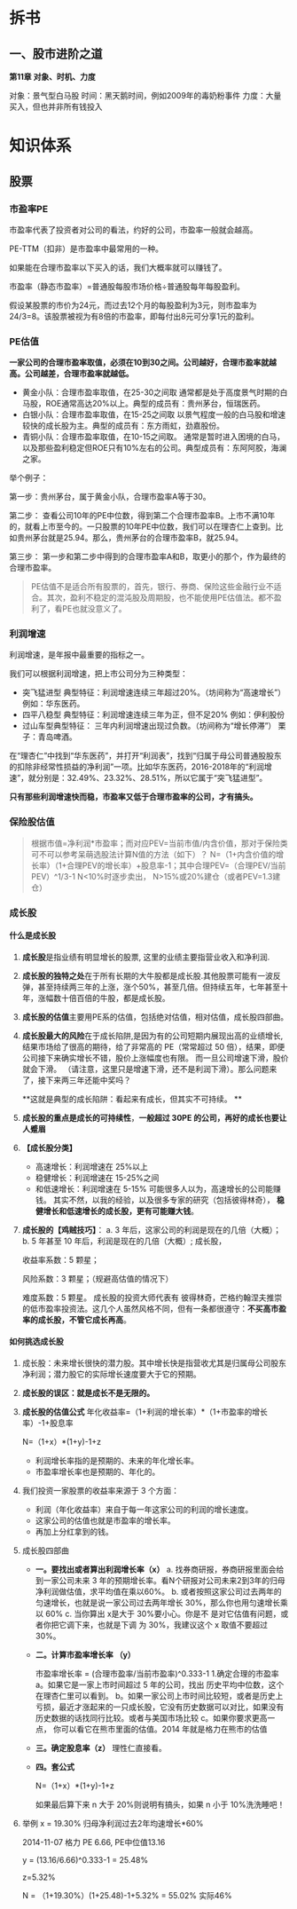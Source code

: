 # 拆书

## 一、股市进阶之道

**第11章 对象、时机、力度**

对象：景气型白马股
时间：黑天鹅时间，例如2009年的毒奶粉事件
力度：大量买入，但也并非所有钱投入


# 知识体系

## 股票

### 市盈率PE

市盈率代表了投资者对公司的看法，约好的公司，市盈率一般就会越高。

PE-TTM（扣非）是市盈率中最常用的一种。

如果能在合理市盈率以下买入的话，我们大概率就可以赚钱了。

市盈率（静态市盈率）=普通股每股市场价格÷普通股每年每股盈利。

假设某股票的市价为24元，而过去12个月的每股盈利为3元，则市盈率为24/3=8。该股票被视为有8倍的市盈率，即每付出8元可分享1元的盈利。

### PE估值

**一家公司的合理市盈率取值，必须在10到30之间。公司越好，合理市盈率就越高。公司越差，合理市盈率就越低。**

* 黄金小队：合理市盈率取值，在25-30之间取
  通常都是处于高度景气时期的白马股，ROE通常高达20%以上。典型的成员有：贵州茅台，恒瑞医药。
* 白银小队：合理市盈率取值，在15-25之间取
  以景气程度一般的白马股和增速较快的成长股为主。典型的成员有：东方雨虹，劲嘉股份。
* 青铜小队：合理市盈率取值，在10-15之间取。
  通常是暂时进入困境的白马，以及那些盈利稳定但ROE只有10%左右的公司。典型成员有：东阿阿胶，海澜之家。

举个例子：

第一步：贵州茅台，属于黄金小队，合理市盈率A等于30。

第二步：
查看公司10年的PE中位数，得到第二个合理市盈率B。上市不满10年的，就看上市至今的。一只股票的10年PE中位数，我们可以在理杏仁上查到。比如贵州茅台就是25.94。那么，贵州茅台的合理市盈率B，就25.94。

第三步：
第一步和第二步中得到的合理市盈率A和B，取更小的那个，作为最终的合理市盈率。

> PE估值不是适合所有股票的，首先，银行、券商、保险这些金融行业不适合。其次，盈利不稳定的混沌股及周期股，也不能使用PE估值法。都不盈利了，看PE也就没意义了。

### 利润增速

利润增速，是年报中最重要的指标之一。

我们可以根据利润增速，把上市公司分为三种类型：

* 突飞猛进型
  典型特征：利润增速连续三年超过20%。（坊间称为“高速增长”）
  例如：华东医药。
* 四平八稳型
  典型特征：利润增速连续三年为正，但不足20%
  例如：伊利股份
* 过山车型典型特征：
  三年内利润增速出现过负数。（坊间称为“增长停滞”）
  栗子：青岛啤酒。

在“理杏仁”中找到“华东医药”，并打开“利润表”，找到“归属于母公司普通股股东的扣除非经常性损益的净利润”一项。比如华东医药，2016-2018年的“利润增速”，就分别是：32.49%、23.32%、28.51%，所以它属于“突飞猛进型”。

**只有那些利润增速快而稳，市盈率又低于合理市盈率的公司，才有搞头。**



### 保险股估值

> 根据市值=净利润*市盈率；而对应PEV=当前市值/内含价值，那对于保险类可不可以参考呆萌选股法计算N值的方法（如下）？
> N=（1+内含价值的增长率）（1+合理PEV的增长率）+股息率-1；其中合理PEV=（合理PEV/当前PEV）^1/3-1
> N<10%时逐步卖出，
> N>15%或20%建仓（或者PEV=1.3建仓）

### 成长股

#### 什么是成长股

1. **成长股**是指业绩有明显增长的股票, 这里的业绩主要指营业收入和净利润.

2. **成长股的独特之处**在于所有长期的大牛股都是成长股.其他股票可能有一波反弹，甚至持续两三年的上涨，涨个50%，甚至几倍。但持续五年，七年甚至十年，涨幅数十倍百倍的牛股，都是成长股。

3. **成长股的估值**主要用PE系的估值，包括绝对估值，相对估值，成长股四部曲。

4. **成长股最大的风险**在于成长陷阱,是因为有的公司短期内展现出高的业绩增长,结果市场给了很高的期待，给了非常高的 PE（常常超过 50 倍），结果，即便公司接下来确实增长不错，股价上涨幅度也有限。 而一旦公司增速下滑，股价就会下滑。 （请注意，这里只是增速下滑，还不是利润下滑）。那么问题来了，接下来两三年还能中奖吗？ 

   **这就是典型的成长陷阱：看起来有成长，但其实不可持续。 **

5. **成长股的重点是成长的可持续性**，**一般超过 30PE 的公司，再好的成长也要让人蹙眉**

6. **【成长股分类】**

   * 高速增长：利润增速在 25%以上
   * 稳健增长：利润增速在 15-25%之间
   * 和低速增长：利润增速在 5-15%
     可能很多人以为，高速增长的公司能赚钱。 其实不然，以我的经验，以及很多专家的研究（包括彼得林奇）， **稳健增长和低速增长的成长股，更有可能赚大钱**。

7. **成长股的【鸡贼技巧】**：
   a. 3 年后，这家公司的利润是现在的几倍（大概）；
   b. 5 年甚至 10 年后，利润是现在的几倍（大概）;
   成长股， 

   收益率系数：5 颗星； 

   风险系数：3 颗星；（规避高估值的情况下） 

   难度系数：5 颗星。
   成长股的投资大师代表有 彼得林奇，芒格约翰涅夫推崇的低市盈率投资法。这几个人虽然风格不同，但有一条都很遵守：**不买高市盈率的成长股，不管它成长再高**。

#### 如何挑选成长股

1. 成长股：未来增长很快的潜力股。其中增长快是指营收尤其是归属母公司股东净利润；潜力股它的实际增长速度要大于它的预期。

2. **成长股的误区：就是成长不是无限的。**

3. **成长股的估值公式**
   年化收益率=（1+利润的增长率）*（1+市盈率的增长率）-1+股息率

   N=（1+x）*(1+y)-1+z

   * 利润增长率指的是预期的、未来的年化增长率。
   * 市盈率增长率也是预期的、年化的。

4. 我们投资⼀家股票的收益率来源于 3 个⽅面：

   * 利润（年化收益率）来自于每⼀年这家公司的利润的增长速度。 
   * 这家公司的估值也就是市盈率的增长率。
   * 再加上分红拿到的钱。

5. 成长股四部曲

   * **一。要找出或者算出利润增长率（x）**
     a. 找券商研报，券商研报里面会给到⼀家公司未来 3 年的预期增长率。看N个研报对公司未来2到3年的归母净利润做估值，求平均值在乘以60%。
     b. 或者按照这家公司过去两年的匀速增长，也就是说⼀家公司过去两年增长 30%，那么你也用匀速增长乘以 60%
     c. 当你算出 x是⼤于 30%要小⼼。你是不 是对它估值有问题，或者你把它调下来，也就是下调 为 30%，我建议这个 x 取值不要超过 30%。

   * **二。计算市盈率增长率 （y）**

     市盈率增长率 = (合理市盈率/当前市盈率)^0.333-1
     1.确定合理的市盈率
     a。如果它是⼀家上市时间超过 5 年的公司，找出 历史平均中位数，这个在理杏仁里可以看到。
     b。如果⼀家公司上市时间比较短，或者是历史上 亏损，最近才涨起来的⼀只成长股，它没有历史数据可以对比，如果没有历史数据的话找同⾏比较。或者与美国市场比较
     c。如果你要求更⾼⼀点， 你可以看它在熊市里面的估值。2014 年就是格⼒在熊市的估值

   * **三。确定股息率（z）**
     理性仁直接看。

   * **四。套公式**

     N=（1+x）*(1+y)-1+z

     如果最后算下来 n ⼤于 20%则说明有搞头，如果 n 小于 10%洗洗睡吧！ 

6. 举例
   x = 19.30% 归母净利润过去2年均速增长*60%

   2014-11-07 格力 PE 6.66, PE中位值13.16

   y = (13.16/6.66)^0.333-1 = 25.48%

    z=5.32%

   N = （1+19.30%）(1+25.48)-1+5.32% = 55.02% 实际46%
